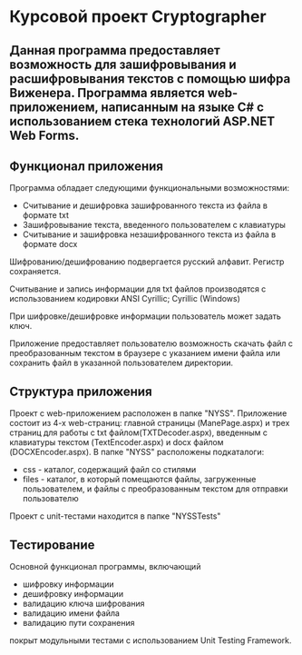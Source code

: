 # Курсовой проект Cryptographer 

Данная программа предоставляет возможность для зашифровывания и расшифровывания текстов с помощью шифра Виженера. Программа является web-приложением, написанным на языке C# с использованием стека технологий ASP.NET Web Forms.
---
 Функционал приложения
 ---
Программа обладает следующими функциональными возможностями:
- Считывание и дешифровка зашифрованного текста из файла в формате txt
- Зашифровывание текста, введенного пользователем с клавиатуры
- Считывание и зашифровка незашифрованного текста из файла в формате docx

Шифрованию/дешифрованию подвергается русский алфавит. Регистр сохраняется.

Считывание и запись информации для txt файлов производятся с использованием кодировки ANSI Cyrillic; Cyrillic (Windows)

При шифровке/дешифровке информации пользователь может задать ключ.

Приложение предоставляет пользователю возможность скачать файл с преобразованным текстом в браузере с указанием имени файла или сохранить файл в указанной пользователем директории.

Структура приложения
---
Проект с web-приложением расположен в папке "NYSS". Приложение состоит из 4-х web-страниц: главной страницы (ManePage.aspx) и трех страниц для работы с txt файлом(TXTDecoder.aspx), введенным с клавиатуры текстом (TextEncoder.aspx) и docx файлом (DOCXEncoder.aspx). В папке "NYSS" расположены подкаталоги:
- css  - каталог, содержащий файл со стилями
- files - каталог, в который помещаются файлы, загруженные пользователем, и файлы с преобразованным текстом для отправки пользователю

Проект с unit-тестами находится в папке "NYSSTests"

Тестирование
---
Основной функционал программы, включающий 
- шифровку информации
- дешифровку информации
- валидацию ключа шифрования
- валидацию имени файла
- валидацию пути сохранения 

покрыт модульными тестами с использованием Unit Testing Framework.

